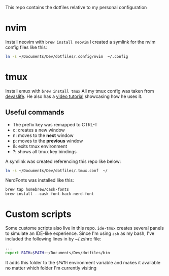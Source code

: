 This repo contains the dotfiles relative to my personal configuration

# nvim
Install neovim with `brew install neovim`
I created a symlink for the nvim config files like this:

```bash
ln -s ~/Documents/Dev/dotfiles/.config/nvim  ~/.config
```

# tmux
Install emux with `brew install tmux`
All my tmux config was taken from [devaslife](https://github.com/craftzdog/dotfiles-public/blob/master/.tmux.conf). He also has a [video tutorial](https://www.youtube.com/watch?v=sSOfr2MtRU8) showcasing how he uses it.

## Useful commands

 - The prefix key was remapped to CTRL-T
 - <prefix> c: creates a new window
 - <prefix> n: moves to the **next** window
 - <prefix> p: moves to the **previous** window
 - <prefix> &: exits tmux environment
 - <prefix> ?: shows all tmux key bindings

A symlink was created referencing this repo like below:
```bash
ln -s ~/Documents/Dev/dotfiles/.tmux.conf  ~/
```

NerdFonts was installed like this:
```shell
brew tap homebrew/cask-fonts
brew install --cask font-hack-nerd-font
```

# Custom scripts
Some custome scripts also live in this repo. `ide-tmux` creates several panels to simulate an IDE-like experience.
Since I'm using `zsh` as my bash, I've included the following lines in by ~/.zshrc file:
```bash
...
export PATH=$PATH:~/Documents/Dev/dotfiles/bin
```

It adds this folder to the `$PATH` environment variable and makes it available no matter which folder I'm currently visiting



